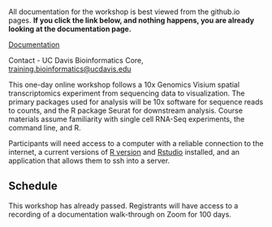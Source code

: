 All documentation for the workshop is best viewed from the github.io pages. **If you click the link below, and nothing happens, you are already looking at the documentation page.**

[Documentation](https://ucdavis-bioinformatics-training.github.io/2023-December-Spatial-Transcriptomics/)

Contact - UC Davis Bioinformatics Core, [training.bioinformatics@ucdavis.edu](mailto:training.bioinformatics@ucdavis.edu)

This one-day online workshop follows a 10x Genomics Visium spatial transcriptomics experiment from sequencing data to visualization. The primary packages used for analysis will be 10x software for sequence reads to counts, and the R package Seurat for downstream analysis. Course materials assume familiarity with single cell RNA-Seq experiments, the command line, and R.

Participants will need access to a computer with a reliable connection to the internet, a current versions of [R version](https://cloud.r-project.org/) and [Rstudio](https://rstudio.com/products/rstudio/download/#download) installed, and an application that allows them to ssh into a server.

## Schedule

This workshop has already passed. Registrants will have access to a recording of a documentation walk-through on Zoom for 100 days.
